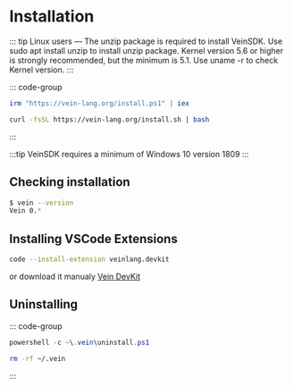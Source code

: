 # Installation


::: tip
Linux users — The unzip package is required to install VeinSDK. 
Use sudo apt install unzip to install unzip package. 
Kernel version 5.6 or higher is strongly recommended, but the minimum is 5.1. Use uname -r to check Kernel version.
:::


::: code-group

```powershell [windows]
irm "https://vein-lang.org/install.ps1" | iex
```

```bash [macOS/Linux (curl)]
curl -fsSL https://vein-lang.org/install.sh | bash 
```
:::

:::tip
VeinSDK requires a minimum of Windows 10 version 1809
:::

## Checking installation

```bash [macOS/Linux (curl)]
$ vein --version
Vein 0.*
```


## Installing VSCode Extensions


```bash [console]
code --install-extension veinlang.devkit
```

or download it manualy [Vein DevKit](https://marketplace.visualstudio.com/items?itemName=veinlang.devkit)


## Uninstalling


::: code-group

```powershell [windows]
powershell -c ~\.vein\uninstall.ps1
```

```bash [macOS/Linux (curl)]
rm -rf ~/.vein
```
:::
